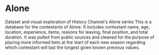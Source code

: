 # Alone
Dataset and visual exploration of History Channel's Alone series
This is a database for the contestants of Alone. It includes contestant name, age, location, experience, items, reasons for leaving, final position, and total duration. It was pulled from public sources and cleaned for the purpose of placing more informed bets at the start of each new season regarding which contestant will last the longest given known previous values.

